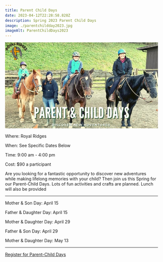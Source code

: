 ```yaml
---
title: Parent Child Days
date: 2023-04-12T22:28:58.828Z
description: Spring 2023 Parent Child Days
image: ./parentchildday2023.jpg
imageAlt: ParentChildDays2023
---
```


![parentchilddays](parentchildday2023.jpg 'parentchilddays')

<div className="text-center">
    <p className="my-2"><span className="font-semibold">Where:&nbsp;</span>Royal Ridges</p>
    <p className="mb-2"><span className="font-semibold">When:&nbsp;</span>See Specific Dates Below</p>
    <p className="mb-2"><span className="font-semibold">Time:&nbsp;</span>9:00 am - 4:00 pm</p>
    <p className="mb-2"><span className="font-semibold">Cost:&nbsp;</span>$90 a participant</p>
</div>

<p className="my-4">Are you looking for a fantastic opportunity to discover new adventures while making lifelong memories with your child? Then join us this Spring for our Parent-Child Days. Lots of fun activities and crafts are planned. Lunch will also be provided</p>

<hr />

<div className="Text-center">
    <p>Mother & Son Day: April 15</p>
    <p>Father & Daughter Day: April 15</p>
    <p>Mother & Daughter Day: April 29</p>
    <p>Father & Son Day: April 29</p>
    <p>Mother & Daughter Day: May 13</p>
</div>

<hr />

<div className='text-center mt-4'>
    <a 
        href='https://www.ultracamp.com/info/upcomingSessions.aspx?idCamp=1145&campCode=151'
        className='text-green-200 hover:text-indigo-400 hover:underline font-cursive text-2xl'
        target='_blank' 
        rel='noopener noreferrer'
    >Register for Parent-Child Days</a>
</div>
